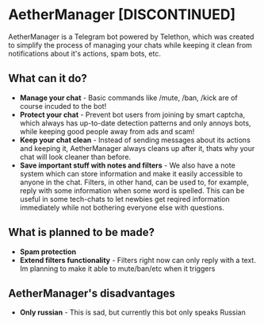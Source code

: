 # AetherManager [DISCONTINUED]
AetherManager is a Telegram bot powered by Telethon, which was created to simplify the process of managing your chats while keeping it clean from notifications about it's actions, spam bots, etc.
## What can it do?
- **Manage your chat** - Basic commands like /mute, /ban, /kick are of course incuded to the bot!
- **Protect your chat** - Prevent bot users from joining by smart captcha, which always has up-to-date detection patterns and only annoys bots, while keeping good people away from ads and scam!
- **Keep your chat clean** - Instead of sending messages about its actions and keeping it, AetherManager always cleans up after it, thats why your chat will look cleaner than before.
- **Save important stuff with notes and filters** - We also have a note system which can store information and make it easily accessible to anyone in the chat. Filters, in other hand, can be used to, for example, reply with some information when some word is spelled. This can be useful in some tech-chats to let newbies get reqired information immediately while not bothering everyone else with questions.


## What is planned to be made?
- **Spam protection**
- **Extend filters functionality** - Filters right now can only reply with a text. Im planning to make it able to mute/ban/etc when it triggers

## AetherManager's disadvantages
- **Only russian** - This is sad, but currently this bot only speaks Russian

